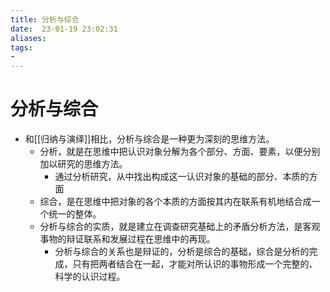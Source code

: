 ```yaml
---
title: 分析与综合
date:  23-01-19 23:02:31
aliases: 
tags: 
- 
---
```


# 分析与综合

- 和[[归纳与演绎]]相比，分析与综合是一种更为深刻的思维方法。
	- 分析，就是在思维中把认识对象分解为各个部分、方面、要素，以便分别加以研究的思维方法。
		- 通过分析研究，从中找出构成这一认识对象的基础的部分、本质的方面
	- 综合，是在思维中把对象的各个本质的方面按其内在联系有机地结合成一个统一的整体。
	- 分析与综合的实质，就是建立在调查研究基础上的矛盾分析方法，是客观事物的辩证联系和发展过程在思维中的再现。
		- 分析与综合的关系也是辩证的，分析是综合的基础，综合是分析的完成，只有把两者结合在一起，才能对所认识的事物形成一个完整的、科学的认识过程。